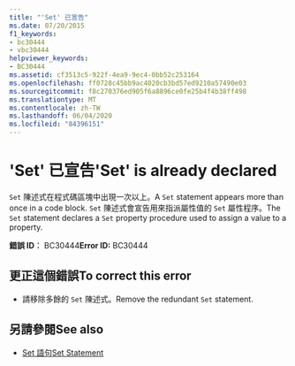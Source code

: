 ```yaml
---
title: "'Set' 已宣告"
ms.date: 07/20/2015
f1_keywords:
- bc30444
- vbc30444
helpviewer_keywords:
- BC30444
ms.assetid: cf3513c5-922f-4ea9-9ec4-0bb52c253164
ms.openlocfilehash: ff0728c45bb9ac4020cb3bd57ed9210a57490e03
ms.sourcegitcommit: f8c270376ed905f6a8896ce0fe25b4f4b38ff498
ms.translationtype: MT
ms.contentlocale: zh-TW
ms.lasthandoff: 06/04/2020
ms.locfileid: "84396151"
---
```

# <a name="set-is-already-declared"></a><span data-ttu-id="0dbbb-102">'Set' 已宣告</span><span class="sxs-lookup"><span data-stu-id="0dbbb-102">'Set' is already declared</span></span>
<span data-ttu-id="0dbbb-103">`Set` 陳述式在程式碼區塊中出現一次以上。</span><span class="sxs-lookup"><span data-stu-id="0dbbb-103">A `Set` statement appears more than once in a code block.</span></span> <span data-ttu-id="0dbbb-104">`Set` 陳述式會宣告用來指派屬性值的 `Set` 屬性程序。</span><span class="sxs-lookup"><span data-stu-id="0dbbb-104">The `Set` statement declares a `Set` property procedure used to assign a value to a property.</span></span>  
  
 <span data-ttu-id="0dbbb-105">**錯誤 ID︰** BC30444</span><span class="sxs-lookup"><span data-stu-id="0dbbb-105">**Error ID:** BC30444</span></span>  
  
## <a name="to-correct-this-error"></a><span data-ttu-id="0dbbb-106">更正這個錯誤</span><span class="sxs-lookup"><span data-stu-id="0dbbb-106">To correct this error</span></span>  
  
- <span data-ttu-id="0dbbb-107">請移除多餘的 `Set` 陳述式。</span><span class="sxs-lookup"><span data-stu-id="0dbbb-107">Remove the redundant `Set` statement.</span></span>  
  
## <a name="see-also"></a><span data-ttu-id="0dbbb-108">另請參閱</span><span class="sxs-lookup"><span data-stu-id="0dbbb-108">See also</span></span>

- [<span data-ttu-id="0dbbb-109">Set 語句</span><span class="sxs-lookup"><span data-stu-id="0dbbb-109">Set Statement</span></span>](../language-reference/statements/set-statement.md)
